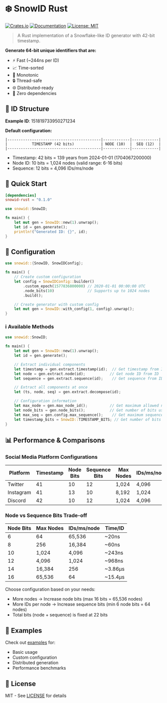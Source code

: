 # ❄️ SnowID Rust

[![Crates.io](https://img.shields.io/crates/v/snowid-rust.svg)](https://crates.io/crates/snowid-rust)
[![Documentation](https://docs.rs/snowid-rust/badge.svg)](https://docs.rs/snowid-rust)
[![License: MIT](https://img.shields.io/badge/License-MIT-yellow.svg)](https://opensource.org/licenses/MIT)

> A Rust implementation of a Snowflake-like ID generator with 42-bit timestamp.

**Generate 64-bit unique identifiers that are:**
- ⚡️ Fast (~244ns per ID)
- 📈 Time-sorted
- 🔄 Monotonic
- 🔒 Thread-safe
- 🌐 Distributed-ready
- 🎯 Zero dependencies

## 🧮 ID Structure

**Example ID**: 151819733950271234

**Default configuration:**
```text
|------------------------------------------|------------|------------|
|           TIMESTAMP (42 bits)            | NODE (10)  |  SEQ (12)  |
|------------------------------------------|------------|------------|
```
- Timestamp: 42 bits = 139 years from 2024-01-01 (1704067200000)
- Node ID: 10 bits = 1,024 nodes (valid range: 6-16 bits)
- Sequence: 12 bits = 4,096 IDs/ms/node

## 🎯 Quick Start

```toml
[dependencies]
snowid-rust = "0.1.0"
```

```rust
use snowid::SnowID;

fn main() {
    let mut gen = SnowID::new(1).unwrap();
    let id = gen.generate();
    println!("Generated ID: {}", id);
}
```

## 🔧 Configuration

```rust
use snowid::{SnowID, SnowIDConfig};

fn main() {
    // Create custom configuration
    let config = SnowIDConfig::builder()
        .custom_epoch(1577836800000) // 2020-01-01 00:00:00 UTC
        .node_bits(10)               // Supports up to 1024 nodes
        .build();

    // Create generator with custom config
    let mut gen = SnowID::with_config(1, config).unwrap();
}
```

### ℹ️ Available Methods
```rust
use snowid::SnowID;

fn main() {
    let mut gen = SnowID::new(1).unwrap();
    let id = gen.generate();

    // Extract individual components
    let timestamp = gen.extract.timestamp(id);  // Get timestamp from ID
    let node = gen.extract.node(id);           // Get node ID from ID
    let sequence = gen.extract.sequence(id);    // Get sequence from ID

    // Extract all components at once
    let (ts, node, seq) = gen.extract.decompose(id);

    // Configuration information
    let max_node = gen.max_node_id();          // Get maximum allowed node ID
    let node_bits = gen.node_bits();           // Get number of bits used for node ID
    let max_seq = gen.config.max_sequence();    // Get maximum sequence per millisecond
    let timestamp_bits = SnowID::TIMESTAMP_BITS; // Get number of bits used for timestamp (42)
}
```

## 📊 Performance & Comparisons

### Social Media Platform Configurations

| Platform | Timestamp | Node Bits | Sequence Bits | Max Nodes | IDs/ms/node | Time/ID |
|----------|-----------|-----------|---------------|-----------|-------------|---------|
| Twitter | 41 | 10 | 12 | 1,024 | 4,096 | ~242ns |
| Instagram | 41 | 13 | 10 | 8,192 | 1,024 | ~1.94µs |
| Discord | 42 | 10 | 12 | 1,024 | 4,096 | ~245ns |

### Node vs Sequence Bits Trade-off
| Node Bits | Max Nodes | IDs/ms/node | Time/ID |
|-----------|-----------|-------------|---------|
| 6 | 64 | 65,536 | ~20ns |
| 8 | 256 | 16,384 | ~60ns |
| 10 | 1,024 | 4,096 | ~243ns |
| 12 | 4,096 | 1,024 | ~968ns |
| 14 | 16,384 | 256 | ~3.86µs |
| 16 | 65,536 | 64 | ~15.4µs |

Choose configuration based on your needs:
- More nodes → Increase node bits (max 16 bits = 65,536 nodes)
- More IDs per node → Increase sequence bits (min 6 node bits = 64 nodes)
- Total bits (node + sequence) is fixed at 22 bits

## 🚀 Examples

Check out [examples](examples/) for:
- Basic usage
- Custom configuration
- Distributed generation
- Performance benchmarks

## 📜 License

MIT - See [LICENSE](LICENSE) for details
